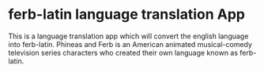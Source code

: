 # ferb-latin language translation App

This is a language translation app which will convert the english language into ferb-latin.
Phineas and Ferb is an American animated musical-comedy television series characters who created their own language known as ferb-latin.
